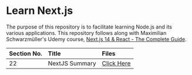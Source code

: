 # Learn Next.js

The purpose of this repository is to facilitate learning Node.js and its various applications. This repository follows along with Maximilian Schwarzmüller's Udemy course, [Next.js 14 & React - The Complete Guide](https://www.udemy.com/course/nextjs-react-the-complete-guide/).

| Section No. | Title          | Files                                  |
| :---------- | :------------- | :------------------------------------- |
| 22          | NextJS Summary | [Click Here](./22%20NextJS%20Summary/) |
